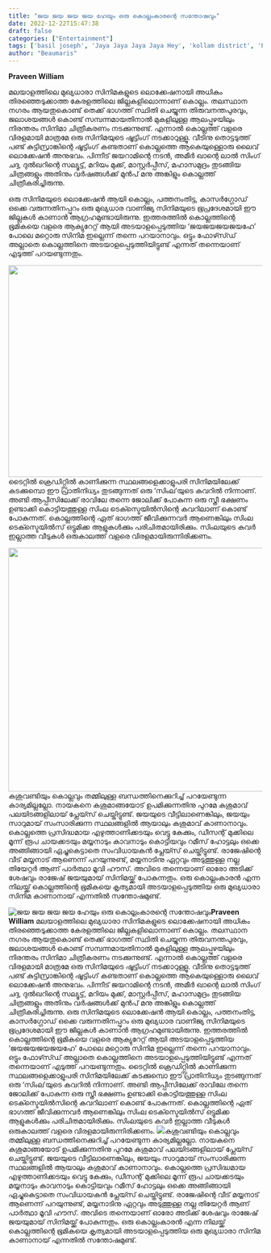 ```yaml
---
title: "ജയ ജയ ജയ ജയ ഹേയും ഒരു കൊല്ലംകാരന്റെ സന്തോഷവും"
date: 2022-12-22T15:47:38
draft: false
categories: ["Entertainment"]
tags: ['basil joseph', 'Jaya Jaya Jaya Jaya Hey', 'kollam district', 'Praveen William']
author: "Beaumaris"
---
```


<strong>Praveen William</strong>

മലയാളത്തിലെ മുഖ്യധാരാ സിനിമകളുടെ ലൊക്കേഷനായി അധികം തിരഞ്ഞെടുക്കാത്ത കേരളത്തിലെ ജില്ലകളിലൊന്നാണ്‌ കൊല്ലം. തലസ്ഥാന നഗരം ആയതുകൊണ്ട്‌ തെക്ക്‌ ഭാഗത്ത്‌ സ്ഥിതി ചെയ്യുന്ന തിരുവനന്തപുരവും, ജലാശയങ്ങൾ കൊണ്ട്‌ സമ്പന്നമായതിനാൽ മുകളിലുള്ള ആലപ്പുഴയിലും നിരന്തരം സിനിമാ ചിത്രീകരണം നടക്കുന്നുണ്ട്‌. എന്നാൽ കൊല്ലത്ത്‌ വളരെ വിരളമായി മാത്രമേ ഒരു സിനിമയുടെ ഷൂട്ടിംഗ്‌ നടക്കാറുള്ളൂ. വീടിനു തൊട്ടടുത്ത്‌ പണ്ട്‌ കുട്ടിസ്രാങ്കിന്റെ ഷൂട്ടിംഗ്‌ കണ്ടതാണ്‌ കൊല്ലത്തെ ആകെയുള്ളൊരു ലൈവ്‌ ലൊക്കേഷൻ അനുഭവം. പിന്നീട്‌ ജയറാമിന്റെ നടൻ, അമീർ ഖാന്റെ ലാൽ സിംഗ്‌ ചദ്ദ, ദുൽഖറിന്റെ സല്യൂട്ട്‌, മറിയം മുക്ക്‌, മാസ്റ്റർപ്പീസ്‌, മഹാസമുദ്രം തുടങ്ങിയ ചിത്രങ്ങളും അതിനും വർഷങ്ങൾക്ക്‌ മുൻപ്‌ മനു അങ്കിളും കൊല്ലത്ത്‌ ചിത്രീകരിച്ചിരുന്നു.

ഒരു സിനിമയുടെ ലൊക്കേഷൻ ആയി കൊല്ലം, പത്തനംതിട്ട, കാസർഗ്ഗോഡ്‌ ഒക്കെ വരുന്നതിനപ്പുറം ഒരു മുഖ്യധാര വാണിജ്യ സിനിമയുടെ ഭൂപ്രദേശമായി ഈ ജില്ലകൾ കാണാൻ ആഗ്രഹമുണ്ടായിരുന്നു. ഇത്തരത്തിൽ കൊല്ലത്തിന്റെ ഭൂമികയെ വളരെ ആക്യുറേറ്റ്‌ ആയി അടയാളപ്പെടുത്തിയ ‘ജയജയജയജയഹേ’ പോലെ മറ്റൊരു സിനിമ ഇല്ലെന്ന് തന്നെ പറയാനാവും. ഒട്ടും ഫോഴ്സ്ഡ്‌ അല്ലാതെ കൊല്ലത്തിനെ അടയാളപ്പെടുത്തിയിട്ടുണ്ട്‌ എന്നത്‌ തന്നെയാണ്‌ എടുത്ത്‌ പറയണ്ടുന്നതും.

<img class="size-large wp-image-368214 aligncenter" src="https://cdn.boolokam.com/articles/2022/12/fwfffggg-1024x538.jpg" alt="" width="800" height="420" />ടൈറ്റിൽ ക്രെഡിറ്റ്സിൽ കാണിക്കുന്ന സ്ഥലങ്ങളെക്കാളുപരി സിനിമയിലേക്ക്‌ കടക്കുമ്പൊ ഈ പ്രാതിനിധ്യം തുടങ്ങുന്നത്‌ ഒരു ‘സിംല’യുടെ കവറിൽ നിന്നാണ്‌. അണ്ടി ആപ്പീസിലേക്ക്‌ രാവിലേ തന്നെ ജോലിക്ക്‌ പോകുന്ന ഒരു സ്ത്രീ ഭക്ഷണം ഉണ്ടാക്കി കൊട്ടിയത്തുള്ള സിംല ടെക്സ്ടെയിൽസിന്റെ കവറിലാണ്‌ കൊണ്ട്‌ പോകുന്നത്‌. കൊല്ലത്തിന്റെ ഏത്‌ ഭാഗത്ത്‌ ജീവിക്കുന്നവർ ആണെങ്കിലും സിംല ടെക്സ്ടെയിൽസ്‌ ഒട്ടുമിക്ക ആളുകൾക്കും പരിചിതമായിരിക്കും. സിംലയുടെ കവർ ഇല്ലാത്ത വീടുകൾ ഒരുകാലത്ത്‌ വളരെ വിരളമായിരുന്നിരിക്കണം.

<img class="size-large wp-image-368215 aligncenter" src="https://cdn.boolokam.com/articles/2022/12/fwfwfr2-1024x618.webp" alt="" width="800" height="483" />കശുവണ്ടിയും കൊല്ലവും തമ്മിലുള്ള ബന്ധത്തിനെക്കുറിച്ച്‌ പറയേണ്ടുന്ന കാര്യമില്ലല്ലോ. നായകനെ കശുമാങ്ങയോട്‌ ഉപമിക്കുന്നതിനു പുറമേ കശുമാവ്‌ പലയിടങ്ങളിലായ്‌ പ്ലേയ്സ്‌ ചെയ്തിട്ടുണ്ട്‌. ജയയുടെ വീട്ടിലാണെങ്കിലും, ജയയും സാറുമായ്‌ സംസാരിക്കുന്ന സ്ഥലങ്ങളിൽ ആയാലും കശുമാവ്‌ കാണാനാവും. കൊല്ലത്തെ പ്രസിദ്ധമായ എഴുത്താണിക്കടയും വെട്ടു കേക്കും, ഡീസന്റ്‌ മുക്കിലെ മൂന്ന് രൂപ ചായക്കടയും മയ്യനാടും കാവനാടും കൊട്ടിയവും റമീസ്‌ ഹോട്ടലും ഒക്കെ അങ്ങിങ്ങായി ഏച്ചുകെട്ടാതെ സംവിധായകൻ പ്ലേയ്സ്‌ ചെയ്തിട്ടുണ്ട്‌. രാജേഷിന്റെ വീട്‌ മയ്യനാട്‌ ആണെന്ന് പറയുന്നുണ്ട്‌, മയ്യനാടിനു ഏറ്റവും അടുത്തുള്ള നല്ല തിയേറ്റർ ആണ്‌ പാർത്ഥാ മൂവി ഹൗസ്‌. അവിടെ തന്നെയാണ്‌ ഓരോ അടിക്ക്‌ ശേഷവും രാജേഷ്‌ ജയയുമായ്‌ സിനിമയ്ക്ക്‌ പോകുന്നതും. ഒരു കൊല്ലംകാരൻ എന്ന നിലയ്ക്ക്‌ കൊല്ലത്തിന്റെ ഭൂമികയെ കൃത്യമായി അടയാളപ്പെടുത്തിയ ഒരു മുഖ്യധാരാ സിനിമ കാണാനായ്‌ എന്നതിൽ സന്തോഷമുണ്ട്‌.


![ജയ ജയ ജയ ജയ ഹേയും ഒരു കൊല്ലംകാരന്റെ സന്തോഷവും](https://cdn.boolokam.com/articles/2022/12/fwfffggg-1024x538.jpg)**Praveen William** മലയാളത്തിലെ മുഖ്യധാരാ സിനിമകളുടെ ലൊക്കേഷനായി അധികം തിരഞ്ഞെടുക്കാത്ത കേരളത്തിലെ ജില്ലകളിലൊന്നാണ്‌ കൊല്ലം. തലസ്ഥാന നഗരം ആയതുകൊണ്ട്‌ തെക്ക്‌ ഭാഗത്ത്‌ സ്ഥിതി ചെയ്യുന്ന തിരുവനന്തപുരവും, ജലാശയങ്ങൾ കൊണ്ട്‌ സമ്പന്നമായതിനാൽ മുകളിലുള്ള ആലപ്പുഴയിലും നിരന്തരം സിനിമാ ചിത്രീകരണം നടക്കുന്നുണ്ട്‌. എന്നാൽ കൊല്ലത്ത്‌ വളരെ വിരളമായി മാത്രമേ ഒരു സിനിമയുടെ ഷൂട്ടിംഗ്‌ നടക്കാറുള്ളൂ. വീടിനു തൊട്ടടുത്ത്‌ പണ്ട്‌ കുട്ടിസ്രാങ്കിന്റെ ഷൂട്ടിംഗ്‌ കണ്ടതാണ്‌ കൊല്ലത്തെ ആകെയുള്ളൊരു ലൈവ്‌ ലൊക്കേഷൻ അനുഭവം. പിന്നീട്‌ ജയറാമിന്റെ നടൻ, അമീർ ഖാന്റെ ലാൽ സിംഗ്‌ ചദ്ദ, ദുൽഖറിന്റെ സല്യൂട്ട്‌, മറിയം മുക്ക്‌, മാസ്റ്റർപ്പീസ്‌, മഹാസമുദ്രം തുടങ്ങിയ ചിത്രങ്ങളും അതിനും വർഷങ്ങൾക്ക്‌ മുൻപ്‌ മനു അങ്കിളും കൊല്ലത്ത്‌ ചിത്രീകരിച്ചിരുന്നു. ഒരു സിനിമയുടെ ലൊക്കേഷൻ ആയി കൊല്ലം, പത്തനംതിട്ട, കാസർഗ്ഗോഡ്‌ ഒക്കെ വരുന്നതിനപ്പുറം ഒരു മുഖ്യധാര വാണിജ്യ സിനിമയുടെ ഭൂപ്രദേശമായി ഈ ജില്ലകൾ കാണാൻ ആഗ്രഹമുണ്ടായിരുന്നു. ഇത്തരത്തിൽ കൊല്ലത്തിന്റെ ഭൂമികയെ വളരെ ആക്യുറേറ്റ്‌ ആയി അടയാളപ്പെടുത്തിയ ‘ജയജയജയജയഹേ’ പോലെ മറ്റൊരു സിനിമ ഇല്ലെന്ന് തന്നെ പറയാനാവും. ഒട്ടും ഫോഴ്സ്ഡ്‌ അല്ലാതെ കൊല്ലത്തിനെ അടയാളപ്പെടുത്തിയിട്ടുണ്ട്‌ എന്നത്‌ തന്നെയാണ്‌ എടുത്ത്‌ പറയണ്ടുന്നതും. ടൈറ്റിൽ ക്രെഡിറ്റ്സിൽ കാണിക്കുന്ന സ്ഥലങ്ങളെക്കാളുപരി സിനിമയിലേക്ക്‌ കടക്കുമ്പൊ ഈ പ്രാതിനിധ്യം തുടങ്ങുന്നത്‌ ഒരു ‘സിംല’യുടെ കവറിൽ നിന്നാണ്‌. അണ്ടി ആപ്പീസിലേക്ക്‌ രാവിലേ തന്നെ ജോലിക്ക്‌ പോകുന്ന ഒരു സ്ത്രീ ഭക്ഷണം ഉണ്ടാക്കി കൊട്ടിയത്തുള്ള സിംല ടെക്സ്ടെയിൽസിന്റെ കവറിലാണ്‌ കൊണ്ട്‌ പോകുന്നത്‌. കൊല്ലത്തിന്റെ ഏത്‌ ഭാഗത്ത്‌ ജീവിക്കുന്നവർ ആണെങ്കിലും സിംല ടെക്സ്ടെയിൽസ്‌ ഒട്ടുമിക്ക ആളുകൾക്കും പരിചിതമായിരിക്കും. സിംലയുടെ കവർ ഇല്ലാത്ത വീടുകൾ ഒരുകാലത്ത്‌ വളരെ വിരളമായിരുന്നിരിക്കണം. ![](https://cdn.boolokam.com/articles/2022/12/fwfwfr2-1024x618.webp)കശുവണ്ടിയും കൊല്ലവും തമ്മിലുള്ള ബന്ധത്തിനെക്കുറിച്ച്‌ പറയേണ്ടുന്ന കാര്യമില്ലല്ലോ. നായകനെ കശുമാങ്ങയോട്‌ ഉപമിക്കുന്നതിനു പുറമേ കശുമാവ്‌ പലയിടങ്ങളിലായ്‌ പ്ലേയ്സ്‌ ചെയ്തിട്ടുണ്ട്‌. ജയയുടെ വീട്ടിലാണെങ്കിലും, ജയയും സാറുമായ്‌ സംസാരിക്കുന്ന സ്ഥലങ്ങളിൽ ആയാലും കശുമാവ്‌ കാണാനാവും. കൊല്ലത്തെ പ്രസിദ്ധമായ എഴുത്താണിക്കടയും വെട്ടു കേക്കും, ഡീസന്റ്‌ മുക്കിലെ മൂന്ന് രൂപ ചായക്കടയും മയ്യനാടും കാവനാടും കൊട്ടിയവും റമീസ്‌ ഹോട്ടലും ഒക്കെ അങ്ങിങ്ങായി ഏച്ചുകെട്ടാതെ സംവിധായകൻ പ്ലേയ്സ്‌ ചെയ്തിട്ടുണ്ട്‌. രാജേഷിന്റെ വീട്‌ മയ്യനാട്‌ ആണെന്ന് പറയുന്നുണ്ട്‌, മയ്യനാടിനു ഏറ്റവും അടുത്തുള്ള നല്ല തിയേറ്റർ ആണ്‌ പാർത്ഥാ മൂവി ഹൗസ്‌. അവിടെ തന്നെയാണ്‌ ഓരോ അടിക്ക്‌ ശേഷവും രാജേഷ്‌ ജയയുമായ്‌ സിനിമയ്ക്ക്‌ പോകുന്നതും. ഒരു കൊല്ലംകാരൻ എന്ന നിലയ്ക്ക്‌ കൊല്ലത്തിന്റെ ഭൂമികയെ കൃത്യമായി അടയാളപ്പെടുത്തിയ ഒരു മുഖ്യധാരാ സിനിമ കാണാനായ്‌ എന്നതിൽ സന്തോഷമുണ്ട്‌.
